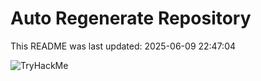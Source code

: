 # Auto Regenerate Repository

This README was last updated: 2025-06-09 22:47:04

 ![TryHackMe](https://tryhackme.com/badge/533634)